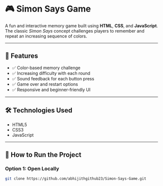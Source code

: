# 🎮 Simon Says Game

A fun and interactive memory game built using **HTML**, **CSS**, and **JavaScript**.  
The classic *Simon Says* concept challenges players to remember and repeat an increasing sequence of colors.

---

## 🚀 Features
- ✅ Color-based memory challenge  
- ✅ Increasing difficulty with each round  
- ✅ Sound feedback for each button press  
- ✅ Game over and restart options  
- ✅ Responsive and beginner-friendly UI

---

## 🛠️ Technologies Used
- HTML5  
- CSS3  
- JavaScript 
---

## 📂 How to Run the Project

### Option 1: Open Locally
```bash
git clone https://github.com/abhijithgithub23/Simon-Says-Game.git
